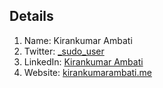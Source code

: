 ## Details

1. Name: Kirankumar Ambati
2. Twitter: [_sudo_user](https://www.twitter.com/_sudo_user)   
3. LinkedIn: [Kirankumar Ambati](https://www.linkedin.com/in/ambatikirankumar/)
4. Website: [kirankumarambati.me](https://www.kirankumarambati.me/) 
